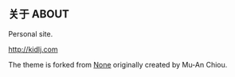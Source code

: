 关于 ABOUT
----------

Personal site.

http://kidlj.com

The theme is forked from [None][1] originally created by Mu-An Chiou.


[1]: https://github.com/muan/site
